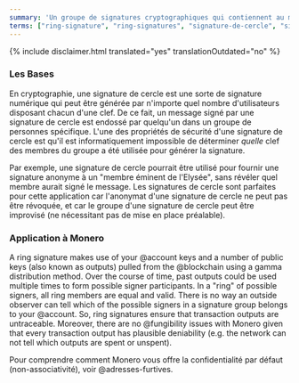 ```yaml
---
summary: 'Un groupe de signatures cryptographiques qui contiennent au moins un participant réel, mais aucun moyen de déterminer laquelle est la vraie car elles paraissent toutes valides'
terms: ["ring-signature", "ring-signatures", "signature-de-cercle", "signatures-de-cercle"]
---
```


{% include disclaimer.html translated="yes" translationOutdated="no" %}

### Les Bases

En cryptographie, une signature de cercle est une sorte de signature
numérique qui peut être générée par n'importe quel nombre d'utilisateurs
disposant chacun d'une clef. De ce fait, un message signé par une signature
de cercle est endossé par quelqu'un dans un groupe de personnes
spécifique. L'une des propriétés de sécurité d'une signature de cercle est
qu'il est informatiquement impossible de déterminer *quelle* clef des
membres du groupe a été utilisée pour générer la signature.

Par exemple, une signature de cercle pourrait être utilisé pour fournir une
signature anonyme à un "membre éminent de l'Elysée", sans révéler quel
membre aurait signé le message. Les signatures de cercle sont parfaites pour
cette application car l'anonymat d'une signature de cercle ne peut pas être
révoquée, et car le groupe d'une signature de cercle peut être improvisé (ne
nécessitant pas de mise en place préalable).

### Application à Monero

A ring signature makes use of your @account keys and a number of public keys
(also known as outputs) pulled from the @blockchain using a gamma
distribution method. Over the course of time, past outputs could be used
multiple times to form possible signer participants. In a "ring" of possible
signers, all ring members are equal and valid. There is no way an outside
observer can tell which of the possible signers in a signature group belongs
to your @account. So, ring signatures ensure that transaction outputs are
untraceable. Moreover, there are no @fungibility issues with Monero given
that every transaction output has plausible deniability (e.g. the network
can not tell which outputs are spent or unspent).

Pour comprendre comment Monero vous offre la confidentialité par défaut
(non-associativité), voir @adresses-furtives.
